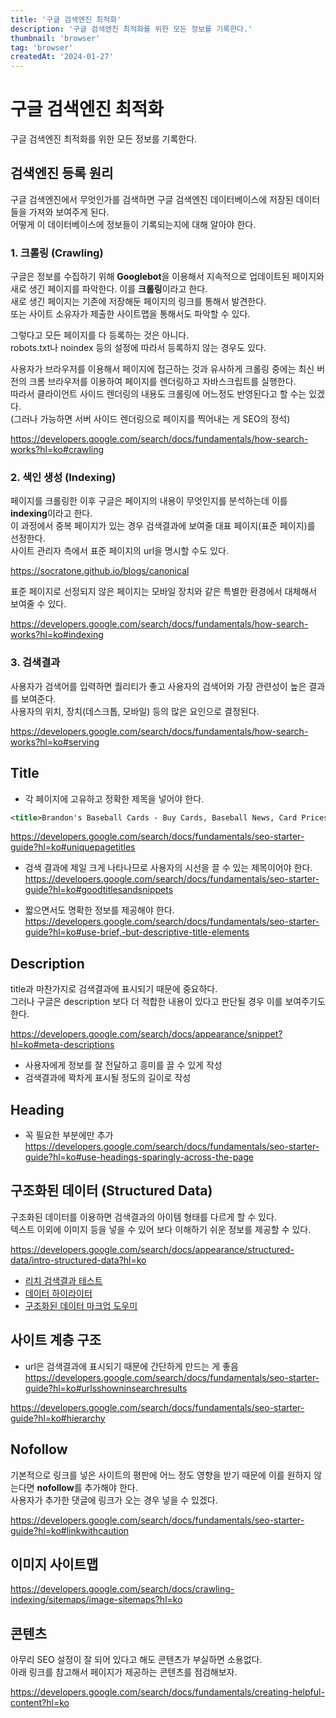 ```yaml
---
title: '구글 검색엔진 최적화'
description: '구글 검색엔진 최적화를 위한 모든 정보를 기록한다.'
thumbnail: 'browser'
tag: 'browser'
createdAt: '2024-01-27'
---
```


# 구글 검색엔진 최적화

구글 검색엔진 최적화를 위한 모든 정보를 기록한다.

## 검색엔진 등록 원리

구글 검색엔진에서 무엇인가를 검색하면 구글 검색엔진 데이터베이스에 저장된 데이터들을 가져와 보여주게 된다.\
어떻게 이 데이터베이스에 정보들이 기록되는지에 대해 알아야 한다.

### 1. 크롤링 (Crawling)

구글은 정보를 수집하기 위해 **Googlebot**을 이용해서 지속적으로 업데이트된 페이지와 새로 생긴 페이지를 파악한다. 이를 **크롤링**이라고 한다.\
새로 생긴 페이지는 기존에 저장해둔 페이지의 링크를 통해서 발견한다.\
또는 사이트 소유자가 제출한 사이트맵을 통해서도 파악할 수 있다.

그렇다고 모든 페이지를 다 등록하는 것은 아니다.\
robots.txt나 noindex 등의 설정에 따라서 등록하지 않는 경우도 있다.

사용자가 브라우저를 이용해서 페이지에 접근하는 것과 유사하게 크롤링 중에는 최신 버전의 크롬 브라우저를 이용하여 페이지를 렌더링하고 자바스크립트를 실행한다.\
따라서 클라이언트 사이드 렌더링의 내용도 크롤링에 어느정도 반영된다고 할 수는 있겠다.\
(그러나 가능하면 서버 사이드 렌더링으로 페이지를 찍어내는 게 SEO의 정석)

https://developers.google.com/search/docs/fundamentals/how-search-works?hl=ko#crawling

### 2. 색인 생성 (Indexing)

페이지를 크롤링한 이후 구글은 페이지의 내용이 무엇인지를 분석하는데 이를 **indexing**이라고 한다.\
이 과정에서 중복 페이지가 있는 경우 검색결과에 보여줄 대표 페이지(표준 페이지)를 선정한다.\
사이트 관리자 측에서 표준 페이지의 url을 명시할 수도 있다.

https://socratone.github.io/blogs/canonical

표준 페이지로 선정되지 않은 페이지는 모바일 장치와 같은 특별한 환경에서 대체해서 보여줄 수 있다.

https://developers.google.com/search/docs/fundamentals/how-search-works?hl=ko#indexing

### 3. 검색결과

사용자가 검색어를 입력하면 퀄리티가 좋고 사용자의 검색어와 가장 관련성이 높은 결과를 보여준다.\
사용자의 위치, 장치(데스크톱, 모바일) 등의 많은 요인으로 결정된다.

https://developers.google.com/search/docs/fundamentals/how-search-works?hl=ko#serving

## Title

- 각 페이지에 고유하고 정확한 제목을 넣어야 한다.

```xml
<title>Brandon's Baseball Cards - Buy Cards, Baseball News, Card Prices</title>
```

https://developers.google.com/search/docs/fundamentals/seo-starter-guide?hl=ko#uniquepagetitles

- 검색 결과에 제일 크게 나타나므로 사용자의 시선을 끌 수 있는 제목이어야 한다.\
  https://developers.google.com/search/docs/fundamentals/seo-starter-guide?hl=ko#goodtitlesandsnippets

- 짧으면서도 명확한 정보를 제공해야 한다.\
  https://developers.google.com/search/docs/fundamentals/seo-starter-guide?hl=ko#use-brief,-but-descriptive-title-elements

## Description

title과 마찬가지로 검색결과에 표시되기 때문에 중요하다.\
그러나 구글은 description 보다 더 적합한 내용이 있다고 판단될 경우 이를 보여주기도 한다.

https://developers.google.com/search/docs/appearance/snippet?hl=ko#meta-descriptions

- 사용자에게 정보를 잘 전달하고 흥미를 끌 수 있게 작성
- 검색결과에 꽉차게 표시될 정도의 길이로 작성

## Heading

- 꼭 필요한 부분에만 추가\
  https://developers.google.com/search/docs/fundamentals/seo-starter-guide?hl=ko#use-headings-sparingly-across-the-page

## 구조화된 데이터 (Structured Data)

구조화된 데이터를 이용하면 검색결과의 아이템 형태를 다르게 할 수 있다.\
텍스트 이외에 이미지 등을 넣을 수 있어 보다 이해하기 쉬운 정보를 제공할 수 있다.

https://developers.google.com/search/docs/appearance/structured-data/intro-structured-data?hl=ko

- [리치 검색결과 테스트](https://search.google.com/test/rich-results?hl=ko)
- [데이터 하이라이터](https://www.google.com/webmasters/data-highlighter/sources?siteUrl=https://socratone.github.io/&hl=ko)
- [구조화된 데이터 마크업 도우미](https://www.google.com/webmasters/markup-helper/?hl=ko)

## 사이트 계층 구조

- url은 검색결과에 표시되기 때문에 간단하게 만드는 게 좋음\
  https://developers.google.com/search/docs/fundamentals/seo-starter-guide?hl=ko#urlsshowninsearchresults

https://developers.google.com/search/docs/fundamentals/seo-starter-guide?hl=ko#hierarchy

## Nofollow

기본적으로 링크를 넣은 사이트의 평판에 어느 정도 영향을 받기 때문에 이를 원하지 않는다면 **nofollow**를 추가해야 한다.\
사용자가 추가한 댓글에 링크가 오는 경우 넣을 수 있겠다.

https://developers.google.com/search/docs/fundamentals/seo-starter-guide?hl=ko#linkwithcaution

## 이미지 사이트맵

https://developers.google.com/search/docs/crawling-indexing/sitemaps/image-sitemaps?hl=ko

## 콘텐츠

아무리 SEO 설정이 잘 되어 있다고 해도 콘텐츠가 부실하면 소용없다.\
아래 링크를 참고해서 페이지가 제공하는 콘텐츠를 점검해보자.

https://developers.google.com/search/docs/fundamentals/creating-helpful-content?hl=ko
